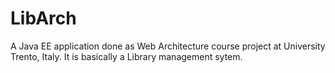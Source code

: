 
# LibArch 

A Java EE application done as Web Architecture course project at University Trento, Italy. It is basically a Library management sytem.  

